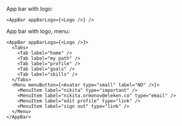 App bar with logo:

    <AppBar appBarLogo={<Logo />} />

App bar with logo, menu:

    <AppBar appBarLogo={<Logo />}>
      <Tabs>
        <Tab label="home" />
        <Tab label="my path" />
        <Tab label="profile" />
        <Tab label="goals" />
        <Tab label="skills" />
      </Tabs>
      <Menu menuButton={<Avatar type="small" label="NO" />}>
        <MenuItem label="nikita" type="important" />
        <MenuItem label="nikita.ormonov@eleken.co" type="email" />
        <MenuItem label="edit profile" type="link" />
        <MenuItem label="sign out" type="link" />
      </Menu>
    </AppBar>
